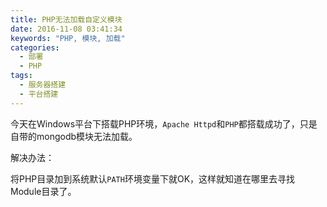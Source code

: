 ```yaml
---
title: PHP无法加载自定义模块
date: 2016-11-08 03:41:34
keywords: "PHP, 模块, 加载"
categories:
  - 部署
  - PHP
tags:
  - 服务器搭建
  - 平台搭建
---
```


今天在Windows平台下搭载PHP环境，`Apache Httpd`和`PHP`都搭载成功了，只是自带的mongodb模块无法加载。

解决办法：

将PHP目录加到系统默认`PATH`环境变量下就OK，这样就知道在哪里去寻找Module目录了。